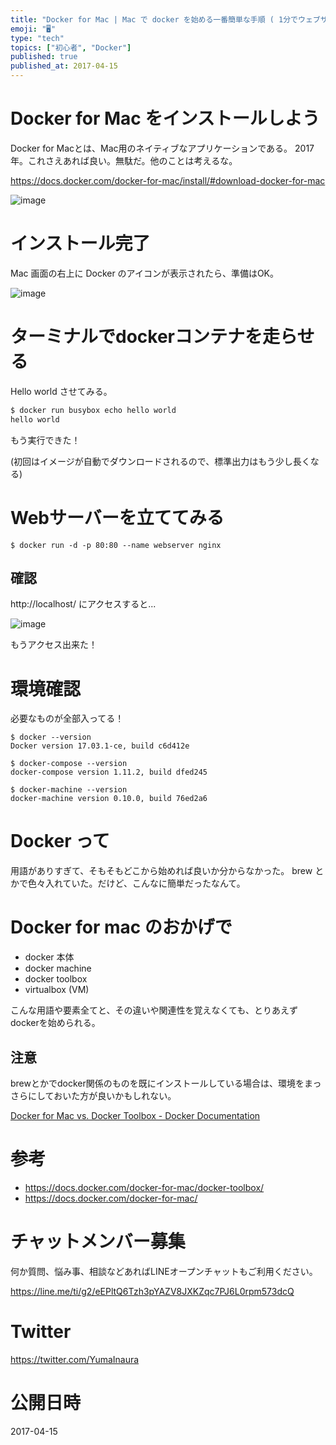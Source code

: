 ```yaml
---
title: "Docker for Mac | Mac で docker を始める一番簡単な手順 ( 1分でウェブサーバーを立てる )"
emoji: "🖥"
type: "tech"
topics: ["初心者", "Docker"]
published: true
published_at: 2017-04-15
---
```


# Docker for Mac をインストールしよう

Docker for Macとは、Mac用のネイティブなアプリケーションである。
2017年。これさえあれば良い。無駄だ。他のことは考えるな。

https://docs.docker.com/docker-for-mac/install/#download-docker-for-mac

![image](https://qiita-image-store.s3.amazonaws.com/0/89618/4c7d0ebd-11fa-0e12-9585-653eb8ec5fd0.png)

# インストール完了

Mac 画面の右上に Docker のアイコンが表示されたら、準備はOK。

![image](https://qiita-image-store.s3.amazonaws.com/0/89618/e0630a26-110b-b0fa-b2a3-3f94a347ffe7.png)

# ターミナルでdockerコンテナを走らせる

Hello world させてみる。

```bash
$ docker run busybox echo hello world
hello world
```

もう実行できた！

(初回はイメージが自動でダウンロードされるので、標準出力はもう少し長くなる)


# Webサーバーを立ててみる

```
$ docker run -d -p 80:80 --name webserver nginx
```

## 確認

http://localhost/ にアクセスすると...

![image](https://qiita-image-store.s3.amazonaws.com/0/89618/debbbd54-a0f4-6da0-9ff3-f31f0039a62b.png)

もうアクセス出来た！


# 環境確認

必要なものが全部入ってる！

```
$ docker --version
Docker version 17.03.1-ce, build c6d412e

$ docker-compose --version
docker-compose version 1.11.2, build dfed245

$ docker-machine --version
docker-machine version 0.10.0, build 76ed2a6
```

# Docker って

用語がありすぎて、そもそもどこから始めれば良いか分からなかった。
brew とかで色々入れていた。だけど、こんなに簡単だったなんて。

# Docker for mac のおかげで

- docker 本体
- docker machine
- docker toolbox
- virtualbox (VM)

こんな用語や要素全てと、その違いや関連性を覚えなくても、とりあえずdockerを始められる。

## 注意

brewとかでdocker関係のものを既にインストールしている場合は、環境をまっさらにしておいた方が良いかもしれない。

[Docker for Mac vs. Docker Toolbox - Docker Documentation](https://docs.docker.com/docker-for-mac/docker-toolbox/#checking-component-versions)

# 参考

- https://docs.docker.com/docker-for-mac/docker-toolbox/
- https://docs.docker.com/docker-for-mac/








<!-- Update From Qiita API -->

# チャットメンバー募集


何か質問、悩み事、相談などあればLINEオープンチャットもご利用ください。

https://line.me/ti/g2/eEPltQ6Tzh3pYAZV8JXKZqc7PJ6L0rpm573dcQ





# Twitter


https://twitter.com/YumaInaura


<!-- Update From Qiita API -->



# 公開日時

2017-04-15

